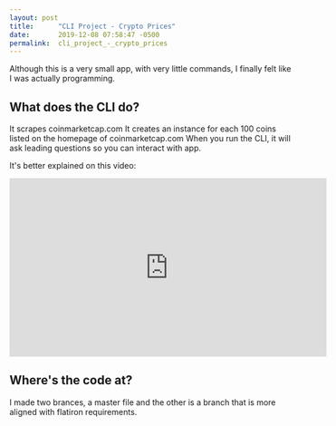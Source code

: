 ```yaml
---
layout: post
title:      "CLI Project - Crypto Prices"
date:       2019-12-08 07:58:47 -0500
permalink:  cli_project_-_crypto_prices
---
```


 


Although this is a very small app, with very little commands, I finally felt like I was actually programming. 


## What does the CLI do?

It scrapes coinmarketcap.com
It creates an instance for each 100 coins listed on the homepage of coinmarketcap.com
When you run the CLI, it will ask leading questions so you can interact with app.

It's better explained on this video:

<iframe width="560" height="315" src="https://www.youtube.com/embed/jGt6ev5CRK8" frameborder="0" allow="accelerometer; autoplay; encrypted-media; gyroscope; picture-in-picture" allowfullscreen></iframe>

<br>

## Where's the code at?
I made two brances, a master file and the other is a branch that is more aligned with flatiron requirements. 

